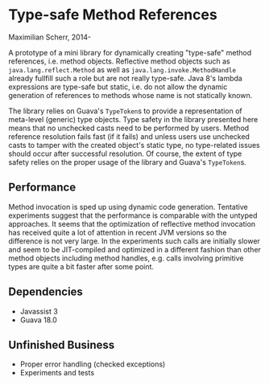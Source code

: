 Type-safe Method References
===

Maximilian Scherr, 2014-

A prototype of a mini library for dynamically creating "type-safe" method references, i.e. method objects. Reflective method objects such as
`java.lang.reflect.Method` as well as `java.lang.invoke.MethodHandle` already fullfill such a role but are not really type-safe.
Java 8's lambda expressions are type-safe but static, i.e. do not allow the dynamic generation of references to methods whose name is not statically known.

The library relies on Guava's `TypeToken`s to provide a representation of meta-level (generic) type objects. Type safety in the library presented here means that no unchecked casts
need to be performed by users. Method reference resolution fails fast (if it fails) and unless users use unchecked casts to tamper with the created object's static type,
no type-related issues should occur after successful resolution.
Of course, the extent of type safety relies on the proper usage of the library and Guava's `TypeToken`s.

Performance
---

Method invocation is sped up using dynamic code generation. Tentative experiments suggest that the performance is comparable with the untyped approaches.
It seems that the optimization of reflective method invocation has received quite a lot of attention in recent JVM versions so the difference is not very large.
In the experiments such calls are initially slower and seem to be JIT-compiled and optimized in a different fashion than other method objects including method handles, e.g.
calls involving primitive types are quite a bit faster after some point.

Dependencies
---

* Javassist 3
* Guava 18.0

Unfinished Business
---

* Proper error handling (checked exceptions)
* Experiments and tests

